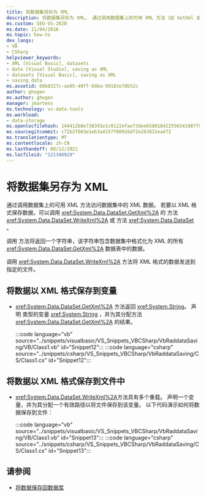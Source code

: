 ```yaml
---
title: 将数据集另存为 XML
description: 将数据集另存为 XML。 通过调用数据集上的可用 XML 方法（如 GetXml 或 WriteXml）访问数据集中的 XML 数据。
ms.custom: SEO-VS-2020
ms.date: 11/04/2016
ms.topic: how-to
dev_langs:
- VB
- CSharp
helpviewer_keywords:
- XML [Visual Basic], datasets
- data [Visual Studio], saving as XML
- datasets [Visual Basic], saving as XML
- saving data
ms.assetid: 68b8327c-ae05-49ff-b9ba-99183e70b52c
author: ghogen
ms.author: ghogen
manager: jmartens
ms.technology: vs-data-tools
ms.workload:
- data-storage
ms.openlocfilehash: 144412b8e738391e1c0122efaef3dee658010422556541987f09b2ca31881697
ms.sourcegitcommit: c72b2f603e1eb3a4157f00926df2e263831ea472
ms.translationtype: MT
ms.contentlocale: zh-CN
ms.lasthandoff: 08/12/2021
ms.locfileid: "121346929"
---
```

# <a name="save-a-dataset-as-xml"></a>将数据集另存为 XML

通过调用数据集上的可用 XML 方法访问数据集中的 XML 数据。 若要以 XML 格式保存数据，可以调用 <xref:System.Data.DataSet.GetXml%2A> 的 方法 <xref:System.Data.DataSet.WriteXml%2A> 或 方法 <xref:System.Data.DataSet> 。

调用 方法将返回一个字符串，该字符串包含数据集中格式化为 XML 的所有 <xref:System.Data.DataSet.GetXml%2A> 数据表中的数据。

调用 <xref:System.Data.DataSet.WriteXml%2A> 方法将 XML 格式的数据发送到指定的文件。

## <a name="to-save-the-data-in-a-dataset-as-xml-to-a-variable"></a>将数据以 XML 格式保存到变量

- <xref:System.Data.DataSet.GetXml%2A> 方法返回 <xref:System.String>。 声明 类型的变量 <xref:System.String> ，并为其分配方法 <xref:System.Data.DataSet.GetXml%2A> 的结果。

     :::code language="vb" source="../snippets/visualbasic/VS_Snippets_VBCSharp/VbRaddataSaving/VB/Class1.vb" id="Snippet12":::
     :::code language="csharp" source="../snippets/csharp/VS_Snippets_VBCSharp/VbRaddataSaving/CS/Class1.cs" id="Snippet12":::

## <a name="to-save-the-data-in-a-dataset-as-xml-to-a-file"></a>将数据以 XML 格式保存到文件中

- <xref:System.Data.DataSet.WriteXml%2A>方法具有多个重载。 声明一个变量，并为其分配一个有效路径以将文件保存到该变量。 以下代码演示如何将数据保存到文件：

     :::code language="vb" source="../snippets/visualbasic/VS_Snippets_VBCSharp/VbRaddataSaving/VB/Class1.vb" id="Snippet13":::
     :::code language="csharp" source="../snippets/csharp/VS_Snippets_VBCSharp/VbRaddataSaving/CS/Class1.cs" id="Snippet13":::

## <a name="see-also"></a>请参阅

- [将数据保存回数据库](../data-tools/save-data-back-to-the-database.md)
